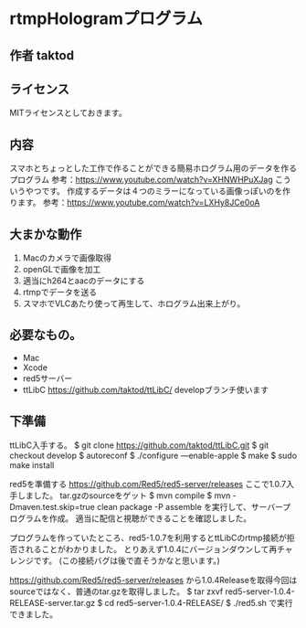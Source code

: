 # rtmpHologramプログラム

## 作者 taktod

## ライセンス
MITライセンスとしておきます。

## 内容
スマホとちょっとした工作で作ることができる簡易ホログラム用のデータを作るプログラム
参考：https://www.youtube.com/watch?v=XHNWHPuXJag
こういうやつです。
作成するデータは４つのミラーになっている画像っぽいのを作ります。
参考：https://www.youtube.com/watch?v=LXHy8JCe0oA

## 大まかな動作
1. Macのカメラで画像取得
2. openGLで画像を加工
3. 適当にh264とaacのデータにする
4. rtmpでデータを送る
5. スマホでVLCあたり使って再生して、ホログラム出来上がり。

## 必要なもの。
* Mac
* Xcode
* red5サーバー
* ttLibC https://github.com/taktod/ttLibC/ developブランチ使います

## 下準備
ttLibC入手する。
$ git clone https://github.com/taktod/ttLibC.git
$ git checkout develop
$ autoreconf
$ ./configure —enable-apple
$ make
$ sudo make install

red5を準備する
https://github.com/Red5/red5-server/releases
ここで1.0.7入手しました。
tar.gzのsourceをゲット
$ mvn compile
$ mvn -Dmaven.test.skip=true clean package -P assemble
を実行して、サーバープログラムを作成。
適当に配信と視聴ができることを確認しました。

プログラムを作っていたところ、red5-1.0.7を利用するとttLibCのrtmp接続が拒否されることがわかりました。
とりあえず1.0.4にバージョンダウンして再チャレンジです。
(この接続バグは後で直そうかなと思います。)

https://github.com/Red5/red5-server/releases
から1.0.4Releaseを取得今回はsourceではなく、普通のtar.gzを取得しました。
$ tar zxvf red5-server-1.0.4-RELEASE-server.tar.gz
$ cd red5-server-1.0.4-RELEASE/
$ ./red5.sh
で実行できました。
